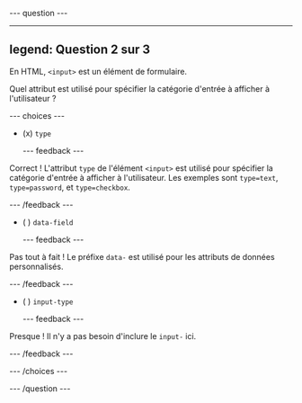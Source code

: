 --- question ---

---
legend: Question 2 sur 3
---

En HTML, `<input>` est un élément de formulaire.

Quel attribut est utilisé pour spécifier la catégorie d'entrée à afficher à l'utilisateur ?

--- choices ---

- (x) `type`

  --- feedback ---

Correct ! L'attribut `type` de l'élément `<input>` est utilisé pour spécifier la catégorie d'entrée à afficher à l'utilisateur. Les exemples sont `type=text`, `type=password`, et `type=checkbox`.

--- /feedback ---

- ( ) `data-field`

  --- feedback ---

Pas tout à fait ! Le préfixe `data-` est utilisé pour les attributs de données personnalisés.

--- /feedback ---

- ( ) `input-type`

  --- feedback ---

Presque ! Il n'y a pas besoin d'inclure le `input-` ici.

--- /feedback ---

--- /choices ---

--- /question ---
